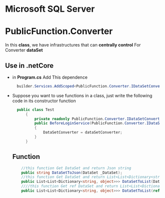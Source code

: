 
# Microsoft SQL Server

# PublicFunction.Converter

In this **class**, we have infrastructures that can **centrally control** For Converter **dataSet**

## Use in .netCore
- in **Program.cs**  Add This dependence
  ```C#
    builder.Services.AddScoped<PublicFunction.Converter.IDataSetConverter, PublicFunction.Converter.DataSetConverter>();
  ```
- Suppose you want to use functions in a class, just write the following code in its constructor function
  ```C#
    public class Test
    	{
    		private readonly PublicFunction.Converter.IDataSetConverter DataSetConverter;
    		public BeforeLoginService(PublicFunction.Converter.IDataSetConverter dataSetConverter)
    		{
    		    DataSetConverter = dataSetConverter;
    		}
    	}
  ```

  ## Function
    ```C#
        //this function Get DataSet and return Json string
        public string DataSetToJson(DataSet _DataSet);
        //this function Get DataSet and return List<List<Dictionary<string, object>>> like Json
        public List<List<Dictionary<string, object>>> DataSetToList(DataSet _DataSet);
        ////this function Get ref DataSet and return List<List<Dictionary<string, object>>> like Json
        public List<List<Dictionary<string, object>>> DataSetToList(ref DataSet _DataSet);
    ```
